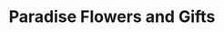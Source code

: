 ---
title: "Paradise Flowers and Gifts"
url: /redwood-city/paradise-flowers-and-gifts/
shop: Blumen
---